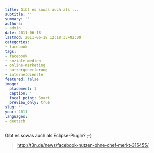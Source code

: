 ```yaml
---
title: Gibt es sowas auch als ...
subtitle: ''
summary: ''
authors:
- admin
date: 2011-06-18
lastmod: 2011-06-18 12:18:35+02:00
categories:
- facebook
tags:
- facebook
- soziale medien
- online-marketing
- nutzergenerierung
- internetdienste
featured: false
image:
  placement: 1
  caption: ''
  focal_point: Smart
  preview_only: true
slug: ''
year: 2011
languages:
- deutsch
---
```


Gibt es sowas auch als Eclipse-PlugIn? ;-)
> http://t3n.de/news/facebook-nutzen-ohne-chef-merkt-315455/